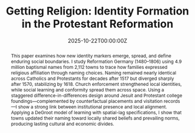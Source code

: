---
title: 'Getting Religion: Identity Formation in the Protestant Reformation'

# Authors
# If you created a profile for a user (e.g. the default `admin` user), write the username (folder name) here
# and it will be replaced with their full name and linked to their profile.
authors:
  - admin

date: '2025-10-22T00:00:00Z'
doi: ''

# Schedule page publish date (NOT publication's date).
publishDate: '2025-10-22T00:00:00Z'

# Publication type.
# Accepts a single type but formatted as a YAML list (for Hugo requirements).
# Enter a publication type from the CSL standard.
# publication_types: ['article']
publication_types: []

# Publication name and optional abbreviated publication name.
publication: ""
publication_short: "Job Market Paper"

abstract: "This paper examines how new identity markers emerge, spread, and define enduring social boundaries. I study Reformation Germany (1480–1806) using 4.9 million baptismal names from 2,112 towns to trace how families expressed religious affiliation through naming choices. Naming remained nearly identical across Catholics and Protestants for decades after 1517 but diverged sharply after 1570, stabilizing by 1618. Church enforcement strengthened local identities, while social learning and conformity spread them across space. Using a staggered difference-in-differences design around Jesuit and Protestant college foundings—complemented by counterfactual placements and visitation records—I show a strong link between institutional presence and local alignment. Applying a DeGroot model of learning with spatial-lag specifications, I show that towns updated their naming toward locally shared beliefs and prevailing norms, producing lasting cultural and economic divides."

# Summary. An optional shortened abstract.
summary: "This paper examines how new identity markers emerge, spread, and define enduring social boundaries. I study Reformation Germany (1480–1806) using 4.9 million baptismal names from 2,112 towns to trace how families expressed religious affiliation through naming choices. Naming remained nearly identical across Catholics and Protestants for decades after 1517 but diverged sharply after 1570, stabilizing by 1618. Church enforcement strengthened local identities, while social learning and conformity spread them across space. Using a staggered difference-in-differences design around Jesuit and Protestant college foundings—complemented by counterfactual placements and visitation records—I show a strong link between institutional presence and local alignment. Applying a DeGroot model of learning with spatial-lag specifications, I show that towns updated their naming toward locally shared beliefs and prevailing norms, producing lasting cultural and economic divides."

# tags: []

# Display this page in the Featured widget?
featured: true

# Custom links (uncomment lines below)
links:
- name: Coming soon
  url: 'https://mcaesmann.github.io/research/gettingreligion/'
# url_pdf: ''
# url_code: ''
# url_dataset: ''
# url_poster: ''
# url_project: ''
# url_slides: ''
# url_source: ''
# url_video: ''

# Featured image
# To use, add an image named `featured.jpg/png` to your page's folder.
# image:
#   caption: 'Image credit: [**Unsplash**](https://unsplash.com/photos/pLCdAaMFLTE)'
#   focal_point: ''
#   preview_only: false

# Associated Projects (optional).
#   Associate this publication with one or more of your projects.
#   Simply enter your project's folder or file name without extension.
#   E.g. `internal-project` references `content/project/internal-project/index.md`.
#   Otherwise, set `projects: []`.
# projects:
#   - example

# Slides (optional).
#   Associate this publication with Markdown slides.
#   Simply enter your slide deck's filename without extension.
#   E.g. `slides: "example"` references `content/slides/example/index.md`.
#   Otherwise, set `slides: ""`.
# slides: example

type: "publication"
share: false
subtitle: ""
---